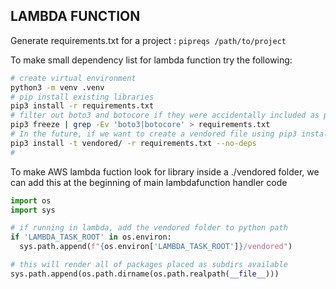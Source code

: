 
## LAMBDA FUNCTION

Generate requirements.txt for a project : `pipreqs /path/to/project`

To make small dependency list for lambda function try the following:

```bash
# create virtual environment
python3 -m venv .venv
# pip install existing libraries
pip3 install -r requirements.txt
# filter out boto3 and botocore if they were accidentally included as part of dependencies 
pip3 freeze | grep -Ev 'boto3|botocore' > requirements.txt
# In the future, if we want to create a vendored file using pip3 install, just run with --no-deps
pip3 install -t vendored/ -r requirements.txt --no-deps
# 
```

To make AWS lambda fuction look for library inside a ./vendored folder, we can add this at the beginning of main lambdafunction handler code

```python
import os
import sys

# if running in lambda, add the vendored folder to python path
if 'LAMBDA_TASK_ROOT' in os.environ:
  sys.path.append(f"{os.environ['LAMBDA_TASK_ROOT']}/vendored")

# this will render all of packages placed as subdirs available
sys.path.append(os.path.dirname(os.path.realpath(__file__)))
```